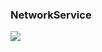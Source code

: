 
### NetworkService
![](https://velog.velcdn.com/images/textobey/post/675049e0-0fd2-471f-ae9b-d0644b5e66a1/image.png)
